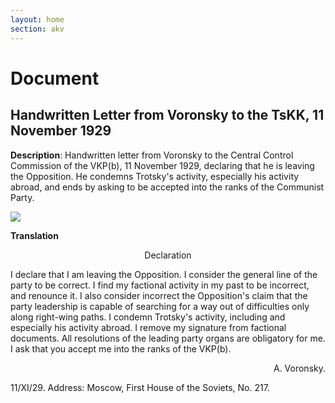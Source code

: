 ```yaml
---
layout: home
section: akv
---
```

# Document
## Handwritten Letter from Voronsky to the TsKK, 11 November 1929

**Description**: Handwritten letter from Voronsky to the Central Control Commission of
the VKP(b), 11 November 1929, declaring that he is leaving the Opposition. He condemns
Trotsky's activity, especially his activity abroad, and ends by asking to be accepted
into the ranks of the Communist Party.

![](../Documents/AKV_TsKK2911o.jpg)

**Translation**


<div style="text-align: center">
    Declaration
</div>


I declare that I am leaving the Opposition. I consider the general line of the party to be
correct. I find my factional activity in my past to be incorrect, and renounce it. I also
consider incorrect the Opposition's claim that the party leadership is capable of searching
for a way out of difficulties only along right-wing paths. I condemn Trotsky's activity,
including and especially his activity abroad. I remove my signature from factional documents.
All resolutions of the leading party organs are obligatory for me. I ask that you accept me
into the ranks of the VKP(b).

<div style="text-align: end">
A. Voronsky.
</div>

11/XI/29. Address: Moscow, First House of the Soviets, No. 217.
